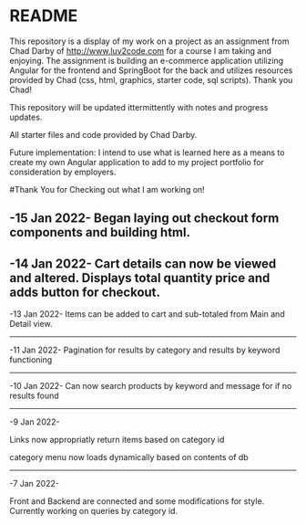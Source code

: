 # README #

This repository is a display of my work on a project as an assignment from Chad Darby of http://www.luv2code.com for a course I am taking and enjoying. The assignment is building an e-commerce application utilizing Angular for the  frontend and SpringBoot for the back and utilizes resources provided by Chad (css, html, graphics, starter code, sql scripts). Thank you Chad!

This repository will be updated ittermittently with notes and progress updates.

All starter files and code provided by Chad Darby.

Future implementation: I intend to use what is learned here as a means to create my own Angular application to add to my project portfolio for consideration by employers.

#Thank You for Checking out what I am working on!

-15 Jan 2022-
Began laying out checkout form components and building html.
--------------------------

-14 Jan 2022-
Cart details can now be viewed and altered.
Displays total quantity price and adds button for checkout.
--------------------------


-13 Jan 2022-
Items can be added to cart and sub-totaled from Main and Detail view. 

--------------------------
-11 Jan 2022-
Pagination for results by category and results by keyword functioning 

------------------------------------------
-10 Jan 2022-
Can now search products by keyword and message for if no results found


----------------------
-9 Jan 2022-

Links now appropriatly return items based on category id

category menu now loads dynamically based on contents of db


---------------
-7 Jan 2022-

Front and Backend are connected and some modifications for style. Currently working on queries by category id.

 
